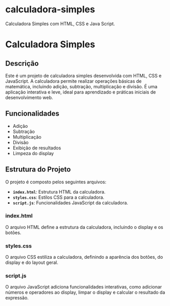 # calculadora-simples
Calculadora Simples com HTML, CSS e Java Script.
# Calculadora Simples

## Descrição

Este é um projeto de calculadora simples desenvolvida com HTML, CSS e JavaScript. A calculadora permite realizar operações básicas de matemática, incluindo adição, subtração, multiplicação e divisão. É uma aplicação interativa e leve, ideal para aprendizado e práticas iniciais de desenvolvimento web.

## Funcionalidades

- Adição
- Subtração
- Multiplicação
- Divisão
- Exibição de resultados
- Limpeza do display

## Estrutura do Projeto

O projeto é composto pelos seguintes arquivos:

- **`index.html`**: Estrutura HTML da calculadora.
- **`styles.css`**: Estilos CSS para a calculadora.
- **`script.js`**: Funcionalidades JavaScript da calculadora.

### index.html

O arquivo HTML define a estrutura da calculadora, incluindo o display e os botões.

### styles.css

O arquivo CSS estiliza a calculadora, definindo a aparência dos botões, do display e do layout geral.

### script.js

O arquivo JavaScript adiciona funcionalidades interativas, como adicionar números e operadores ao display, limpar o display e calcular o resultado da expressão.


